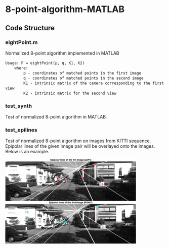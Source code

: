 # 8-point-algorithm-MATLAB

## Code Structure

### eightPoint.m
Normalized 8-point algorithm implemented in MATLAB

	Usage: F = eightPoint(p, q, K1, K2)
		where:
			p - coordinates of matched points in the first image
			q - coordinates of matched points in the second image
			K1 - intrinsic matrix of the camera corresponding to the first view
			K2 - intrinsic matrix for the second view
	  
### test_synth
Test of normalized 8-point algorithm in MATLAB

### test_epilines
Test of normalized 8-point algorithm on images from KITTI sequence. Epipolar lines of the given image pair will be overlayed onto the images. Below is an example.

<img src="images/example1.png" width="413" height="135" align="middle"><img src="images/example2.png" width="413" height="135" align="middle">
